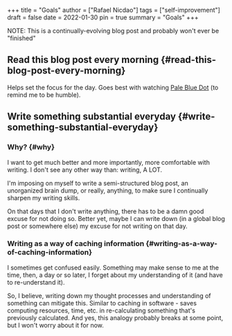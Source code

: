 +++
title = "Goals"
author = ["Rafael Nicdao"]
tags = ["self-improvement"]
draft = false
date = 2022-01-30
pin = true
summary = "Goals"
+++

NOTE: This is a continually-evolving blog post and probably won't ever be "finished"


## Read this blog post every morning {#read-this-blog-post-every-morning}

Helps set the focus for the day. Goes best with watching [Pale Blue Dot](https://www.youtube.com/watch?v=wupToqz1e2g) (to remind me to be humble).


## Write something substantial everyday {#write-something-substantial-everyday}


### Why? {#why}

I want to get much better and more importantly, more comfortable with writing. I don't see any other way than: writing, A LOT.

I'm imposing on myself to write a semi-structured blog post, an unorganized brain dump, or really, anything, to make sure I continually sharpen my writing skills.

On that days that I don't write anything, there has to be a damn good excuse for not doing so. Better yet, maybe I can write down (in a global blog post or somewhere else) my excuse for not writing on that day.


### Writing as a way of caching information {#writing-as-a-way-of-caching-information}

I sometimes get confused easily. Something may make sense to me at the time, then, a day or so later, I forget about my understanding of it (and have to re-understand it).

So, I believe, writing down my thought processes and understanding of something can mitigate this. Similar to caching in software - saves computing resources, time, etc. in re-calculating something that's previously calculated.
And yes, this analogy probably breaks at some point, but I won't worry about it for now.
